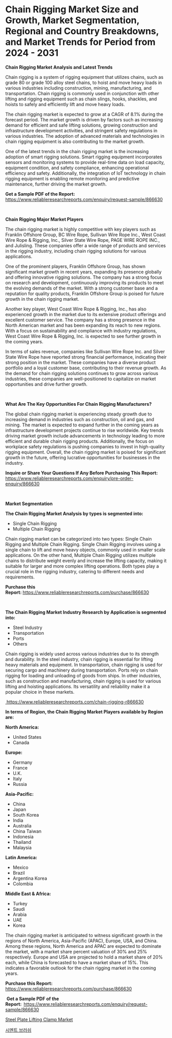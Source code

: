 <p><h1>Chain Rigging Market Size and Growth, Market Segmentation, Regional and Country Breakdowns, and Market Trends for Period from 2024 -  2031</h1></p><p><strong>Chain Rigging Market Analysis and Latest Trends</strong></p>
<p><p>Chain rigging is a system of rigging equipment that utilizes chains, such as grade 80 or grade 100 alloy steel chains, to hoist and move heavy loads in various industries including construction, mining, manufacturing, and transportation. Chain rigging is commonly used in conjunction with other lifting and rigging equipment such as chain slings, hooks, shackles, and hoists to safely and efficiently lift and move heavy loads.</p><p>The chain rigging market is expected to grow at a CAGR of 8.1% during the forecast period. The market growth is driven by factors such as increasing demand for efficient and safe lifting solutions, growing construction and infrastructure development activities, and stringent safety regulations in various industries. The adoption of advanced materials and technologies in chain rigging equipment is also contributing to the market growth.</p><p>One of the latest trends in the chain rigging market is the increasing adoption of smart rigging solutions. Smart rigging equipment incorporates sensors and monitoring systems to provide real-time data on load capacity, equipment condition, and safety compliance, enhancing operational efficiency and safety. Additionally, the integration of IoT technology in chain rigging equipment is enabling remote monitoring and predictive maintenance, further driving the market growth.</p></p>
<p><strong>Get a Sample PDF of the Report:&nbsp;</strong> <a href="https://www.reliableresearchreports.com/enquiry/request-sample/866630">https://www.reliableresearchreports.com/enquiry/request-sample/866630</a></p>
<p>&nbsp;</p>
<p><strong>Chain Rigging Major Market Players</strong></p>
<p><p>The chain rigging market is highly competitive with key players such as Franklin Offshore Group, BC Wire Rope, Sullivan Wire Rope Inc., West Coast Wire Rope & Rigging, Inc., Silver State Wire Rope, PAGE WIRE ROPE INC., and Julisling. These companies offer a wide range of products and services in the rigging industry, including chain rigging solutions for various applications.</p><p>One of the prominent players, Franklin Offshore Group, has shown significant market growth in recent years, expanding its presence globally and offering innovative rigging solutions. The company has a strong focus on research and development, continuously improving its products to meet the evolving demands of the market. With a strong customer base and a reputation for quality products, Franklin Offshore Group is poised for future growth in the chain rigging market.</p><p>Another key player, West Coast Wire Rope & Rigging, Inc., has also experienced growth in the market due to its extensive product offerings and excellent customer service. The company has a strong presence in the North American market and has been expanding its reach to new regions. With a focus on sustainability and compliance with industry regulations, West Coast Wire Rope & Rigging, Inc. is expected to see further growth in the coming years.</p><p>In terms of sales revenue, companies like Sullivan Wire Rope Inc. and Silver State Wire Rope have reported strong financial performance, indicating their strong position in the market. These companies have a diverse product portfolio and a loyal customer base, contributing to their revenue growth. As the demand for chain rigging solutions continues to grow across various industries, these companies are well-positioned to capitalize on market opportunities and drive further growth.</p></p>
<p>&nbsp;</p>
<p><strong>What Are The Key Opportunities For Chain Rigging Manufacturers?</strong></p>
<p><p>The global chain rigging market is experiencing steady growth due to increasing demand in industries such as construction, oil and gas, and mining. The market is expected to expand further in the coming years as infrastructure development projects continue to rise worldwide. Key trends driving market growth include advancements in technology leading to more efficient and durable chain rigging products. Additionally, the focus on workplace safety regulations is pushing companies to invest in high-quality rigging equipment. Overall, the chain rigging market is poised for significant growth in the future, offering lucrative opportunities for businesses in the industry.</p></p>
<p><strong>Inquire or Share Your Questions If Any Before Purchasing This Report:</strong> <a href="https://www.reliableresearchreports.com/enquiry/pre-order-enquiry/866630">https://www.reliableresearchreports.com/enquiry/pre-order-enquiry/866630</a></p>
<p>&nbsp;</p>
<p><strong>Market Segmentation</strong></p>
<p><strong>The Chain Rigging Market Analysis by types is segmented into:</strong></p>
<p><ul><li>Single Chain Rigging</li><li>Multiple Chain Rigging</li></ul></p>
<p><p>Chain rigging market can be categorized into two types: Single Chain Rigging and Multiple Chain Rigging. Single Chain Rigging involves using a single chain to lift and move heavy objects, commonly used in smaller scale applications. On the other hand, Multiple Chain Rigging utilizes multiple chains to distribute weight evenly and increase the lifting capacity, making it suitable for larger and more complex lifting operations. Both types play a crucial role in the rigging industry, catering to different needs and requirements.</p></p>
<p><strong>Purchase this Report:&nbsp;</strong><a href="https://www.reliableresearchreports.com/purchase/866630">https://www.reliableresearchreports.com/purchase/866630</a></p>
<p>&nbsp;</p>
<p><strong>The Chain Rigging Market Industry Research by Application is segmented into:</strong></p>
<p><ul><li>Steel Industry</li><li>Transportation</li><li>Ports</li><li>Others</li></ul></p>
<p><p>Chain rigging is widely used across various industries due to its strength and durability. In the steel industry, chain rigging is essential for lifting heavy materials and equipment. In transportation, chain rigging is used for securing cargo and machinery during transportation. Ports rely on chain rigging for loading and unloading of goods from ships. In other industries, such as construction and manufacturing, chain rigging is used for various lifting and hoisting applications. Its versatility and reliability make it a popular choice in these markets.</p></p>
<p><a href="https://www.reliableresearchreports.com/chain-rigging-r866630">&nbsp;https://www.reliableresearchreports.com/chain-rigging-r866630</a></p>
<p><strong>In terms of Region, the Chain Rigging Market Players available by Region are:</strong></p>
<p>
    <p> <strong> North America: </strong>
        <ul>
            <li>United States</li>
            <li>Canada</li>
        </ul>
        </p> 
    <p> <strong> Europe: </strong>
        <ul>
            <li>Germany</li>
            <li>France</li>
            <li>U.K.</li>
            <li>Italy</li>
            <li>Russia</li>
        </ul>
        </p> 
    <p> <strong> Asia-Pacific: </strong>
        <ul>
            <li>China</li>
            <li>Japan</li>
            <li>South Korea</li>
            <li>India</li>
            <li>Australia</li>
            <li>China Taiwan</li>
            <li>Indonesia</li>
            <li>Thailand</li>
            <li>Malaysia</li>
        </ul>
        </p> 
    <p> <strong> Latin America: </strong>
        <ul>
            <li>Mexico</li>
            <li>Brazil</li>
            <li>Argentina Korea</li>
            <li>Colombia</li>
        </ul>
        </p> 
    <p> <strong> Middle East & Africa: </strong>
        <ul>
            <li>Turkey</li>
            <li>Saudi</li>
            <li>Arabia</li>
            <li>UAE</li>
            <li>Korea</li>
        </ul>
    </p>
    </p>
<p><p>The chain rigging market is anticipated to witness significant growth in the regions of North America, Asia-Pacific (APAC), Europe, USA, and China. Among these regions, North America and APAC are expected to dominate the market, with a market share percent valuation of 30% and 25% respectively. Europe and USA are projected to hold a market share of 20% each, while China is forecasted to have a market share of 15%. This indicates a favorable outlook for the chain rigging market in the coming years.</p></p>
<p><strong>Purchase this Report: </strong><a href="https://www.reliableresearchreports.com/purchase/866630">https://www.reliableresearchreports.com/purchase/866630</a></p>
<p>&nbsp;<strong>Get a Sample PDF of the Report:&nbsp;&nbsp;</strong><a href="https://www.reliableresearchreports.com/enquiry/request-sample/866630">https://www.reliableresearchreports.com/enquiry/request-sample/866630</a></p>
<p><strong></strong></p>
<p><p><a href="https://github.com/BryceTownsendr/Market-Research-Report-List-4/blob/main/steel-plate-lifting-clamp-market.md">Steel Plate Lifting Clamp Market</a></p><p><a href="https://github.com/xvz497517413/Market-Research-Report-List-1/blob/main/887799428671.md">시멘트 브러쉬</a></p></p>